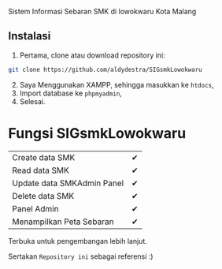 Sistem Informasi Sebaran SMK di lowokwaru Kota Malang

## Instalasi

1. Pertama, clone atau download repository ini:
```bash
git clone https://github.com/aldydestra/SIGsmkLowokwaru
```
2. Saya Menggunakan XAMPP, sehingga masukkan ke `htdocs`,
3. Import database ke `phpmyadmin`,
4. Selesai.

# Fungsi SIGsmkLowokwaru

|                                                               |   |
|---------------------------------------------------------------|---|
| Create data SMK                                               | ✔ |
| Read data SMK                                            | ✔ |
| Update data SMKAdmin Panel                                                  | ✔ |
| Delete data SMK                                                | ✔ |
| Panel Admin                                              | ✔ |
| Menampilkan Peta Sebaran                                              | ✔ |

Terbuka untuk pengembangan lebih lanjut.

Sertakan `Repository ini` sebagai referensi :)
